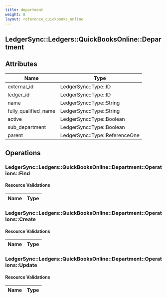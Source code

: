 ```yaml
---
title: department
weight: 8
layout: reference_quickbooks_online
---
```


## LedgerSync::Ledgers::QuickBooksOnline::Department

## Attributes

| Name | Type |
| ---- | ---- |
| external_id | LedgerSync::Type::ID |
| ledger_id | LedgerSync::Type::ID |
| name | LedgerSync::Type::String |
| fully_qualified_name | LedgerSync::Type::String |
| active | LedgerSync::Type::Boolean |
| sub_department | LedgerSync::Type::Boolean |
| parent | LedgerSync::Type::ReferenceOne |


## Operations

### LedgerSync::Ledgers::QuickBooksOnline::Department::Operations::Find

#### Resource Validations

| Name | Type |
| ---- | ---- |
### LedgerSync::Ledgers::QuickBooksOnline::Department::Operations::Create

#### Resource Validations

| Name | Type |
| ---- | ---- |
### LedgerSync::Ledgers::QuickBooksOnline::Department::Operations::Update

#### Resource Validations

| Name | Type |
| ---- | ---- |
